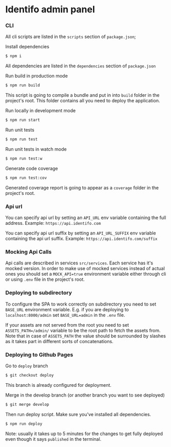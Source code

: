 # Identifo admin panel

### CLI

All cli scripts are listed in the `scripts` section of `package.json`;

Install dependencies
```bash
$ npm i
```
All dependencies are listed in the `dependencies` section of `package.json`

Run build in production mode
```bash
$ npm run build
```
This script is going to compile a bundle and put in into `build` folder in the project's root.
This folder contains all you need to deploy the application.

Run locally in development mode
```bash
$ npm run start
```

Run unit tests
```bash
$ npm run test
```

Run unit tests in watch mode
```bash
$ npm run test:w
```

Generate code coverage
```bash
$ npm run test:cov
```
Generated coverage report is going to appear as a `coverage` folder in the project's root.

### Api url
You can specify api url by setting an `API_URL` env variable containing the full address.
Example: `https://api.identifo.com`

You can specify api url suffix by setting an `API_URL_SUFFIX` env variable containing the api url suffix.
Example: `https://api.identifo.com/suffix`

### Mocking Api Calls

Api calls are described in services `src/services`. Each service has it's mocked version. In order to make use of mocked services instead of actual ones you should set a `MOCK_API=true` environment variable either through cli or using `.env` file in the project's root.


### Deploying to subdirectory

To configure the SPA to work correctly on subdirectory you need to set `BASE_URL` environment variable.
E.g. if you are deploying to `localhost:8000/admin` set `BASE_URL=admin` in the `.env` file.

If your assets are not served from the root you need to set `ASSETS_PATH=/admin/` variable to be the root path to fetch the assets from. Note that in case of `ASSETS_PATH` the value should be surrounded by slashes as it takes part in different sorts of concatenations.

### Deploying to Github Pages

Go to `deploy` branch

```bash
$ git checkout deploy
```
This branch is already configured for deployment.

Merge in the develop branch (or another branch you want to see deployed)

```bash
$ git merge develop
```

Then run deploy script.
Make sure you've installed all dependencies.

```bash
$ npm run deploy
```
Note: usually it takes up to 5 minutes for the changes to get fully deployed even though it says `published` in the terminal.

